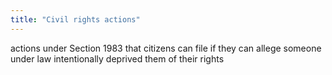 ```yaml
---
title: "Civil rights actions"
---
```

actions under Section 1983 that citizens can file if they can allege someone under law intentionally deprived them of their rights

